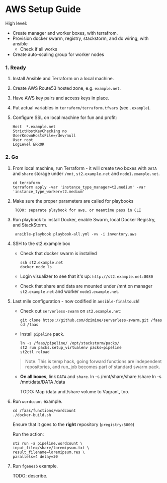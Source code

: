 # AWS Setup Guide


High level:

* Create manager and worker boxes, with terrafrom.
* Provision docker swarm, registry, stackstorm, and do wiring, with ansible
    * Check if all works
* Create auto-scaling group for worker nodes


### 1. Ready
1. Install Ansible and Terraform on a local machine.
2. Create AWS Route53 hosted zone, e.g. `example.net`.
3. Have AWS key pairs and access keys in place.
3. Put actual variables in `terraform/terraform.tfvars` (see `.example`).
4. Configure SSL on local machine for fun and profit:

    ```
    Host  *.example.net
    StrictHostKeyChecking no
    UserKnownHostsFile=/dev/null
    User root
    LogLevel ERROR
    ```
### 2. Go

1. From local machine, run Terraform - it will create two boxes with `DATA` and `share` storage under `/mnt`, `st2.example.net` and `node1.example.net`.

    ```
    cd terraform
    terraform apply -var 'instance_type_manager=t2.medium' -var 'instance_type_worker=t2.medium'
    ```
1. Make sure the proper parameters are called for playbooks

        TODO: separate playbook for aws, or meantime pass in CLI

3. Run playbook to install Docker, enable Swarm, local Docker Registry, and StackStorm. 

    ```
     ansible-playbook playbook-all.yml -vv -i inventory.aws
    ```

4. SSH to the st2.example box

    * Check that docker swarm is installed
    
        ```
        ssh st2.example.net
        docker node ls
        ```
    
    * Login visualizer to see that it's up: `http://st2.example.net:8080`
    
    * Check that share and data are mounted under /mnt on manager `st2.example.net` and worker `node1.example.net`.
    
5. Last mile configuration - now codified in `ansible-finaltouch`!

    * Check out `serverless-swarm` on `st2.example.net`:

        ```
        git clone https://github.com/dzimine/serverless-swarm.git /faas
        cd /faas
        ```
    * Install `pipeline` pack. 
    
        ```
        ln -s /faas/pipeline/ /opt/stackstorm/packs/
        st2 run packs.setup_virtualenv packs=pipeline
        st2ctl reload
        ```
    > Note. This is temp hack, going forward functions are independent repositories, and run_job becomes part of standard swarm pack.
    * **On all boxes**, link `DATA` and `share`. 
        ln -s /mnt/share/share /share
        ln -s /mnt/data/DATA /data
    
        TODO: Map /data and /share volume to Vagrant, too. 

1. Run `wordcount` example. 

    ```
    cd /faas/functions/wordcount
    ./docker-build.sh
    ```
    Ensure that it goes to the **right** repository (`pregistry:5000`)
    
    Run the action:
    
    ```
    st2 run -a pipeline.wordcount \
    input_file=/share/loremipsum.txt \
    result_filename=loremipsum.res \
    parallels=4 delay=30
    ```
    
2. Run `fgenesb` example.

    TODO: describe.

    



